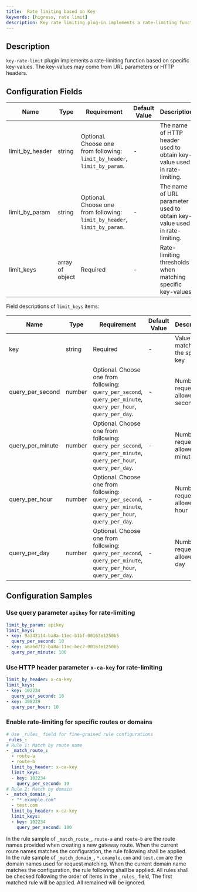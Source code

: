 ```yaml
---
title:  Rate limiting based on Key
keywords: [higress, rate limit]
description: Key rate limiting plug-in implements a rate-limiting function based on specific key-values. The key-values may come from URL parameters or HTTP headers.
---
```


## Description
`key-rate-limit` plugin implements a rate-limiting function based on specific key-values. The key-values may come from URL parameters or HTTP headers.

## Configuration Fields

| Name | Type | Requirement |  Default Value | Description |
| -------- | -------- | -------- | -------- | -------- |
|  limit_by_header     |  string     | Optional. Choose one from following: `limit_by_header`, `limit_by_param`. |   -  |  The name of HTTP header used to obtain key-value used in rate-limiting. |
|  limit_by_param     |  string     | Optional. Choose one from following: `limit_by_header`, `limit_by_param`. |   -  |  The name of URL parameter used to obtain key-value used in rate-limiting.   |
|  limit_keys     |  array of object     | Required     |   -  |  Rate-limiting thresholds when matching specific key-values |

Field descriptions of `limit_keys` items:

| Name | Type | Requirement |  Default Value | Description |
| -------- | -------- | -------- | -------- | -------- |
|  key     |  string     | Required     |   -  |  Value to match of the specific key |
|  query_per_second     |  number     | Optional. Choose one from following: `query_per_second`, `query_per_minute`, `query_per_hour`, `query_per_day`. |   -  |  Number of requests allowed per second |
|  query_per_minute     |  number     | Optional. Choose one from following: `query_per_second`, `query_per_minute`, `query_per_hour`, `query_per_day`. |   -  |  Number of requests allowed per minute |
|  query_per_hour     |  number     | Optional. Choose one from following: `query_per_second`, `query_per_minute`, `query_per_hour`, `query_per_day`. |   -  |  Number of requests allowed per hour |
|  query_per_day     |  number     | Optional. Choose one from following: `query_per_second`, `query_per_minute`, `query_per_hour`, `query_per_day`. |   -  |  Number of requests allowed per day |

## Configuration Samples

### Use query parameter `apikey` for rate-limiting
```yaml
limit_by_param: apikey
limit_keys:
- key: 9a342114-ba8a-11ec-b1bf-00163e1250b5
  query_per_second: 10
- key: a6a6d7f2-ba8a-11ec-bec2-00163e1250b5
  query_per_minute: 100
```

### Use HTTP header parameter `x-ca-key` for rate-limiting
```yaml
limit_by_header: x-ca-key
limit_keys:
- key: 102234
  query_per_second: 10
- key: 308239
  query_per_hour: 10
```

### Enable rate-limiting for specific routes or domains
```yaml
# Use _rules_ field for fine-grained rule configurations
_rules_:
# Rule 1: Match by route name
- _match_route_:
  - route-a
  - route-b
  limit_by_header: x-ca-key
  limit_keys:
  - key: 102234
    query_per_second: 10
# Rule 2: Match by domain
- _match_domain_:
  - "*.example.com"
  - test.com
  limit_by_header: x-ca-key
  limit_keys:
  - key: 102234
    query_per_second: 100
```
In the rule sample of `_match_route_`, `route-a` and `route-b` are the route names provided when creating a new gateway route. When the current route names matches the configuration, the rule following shall be applied.
In the rule sample of `_match_domain_`, `*.example.com` and `test.com` are the domain names used for request matching. When the current domain name matches the configuration, the rule following shall be applied.
All rules shall be checked following the order of items in the `_rules_` field, The first matched rule will be applied. All remained will be ignored.
